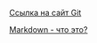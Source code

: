 



















[Ссылка на сайт Git](https://git-scm.com/)



























[Markdown - что это?](https://ru.wikipedia.org/wiki/Markdown)
